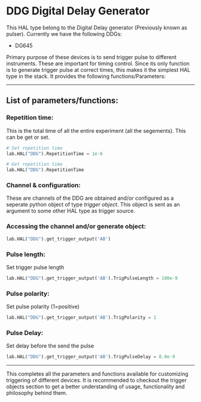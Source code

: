 # DDG Digital Delay Generator

This HAL type belong to the Digital Delay generator (Previously known as pulser). Currently we have the following DDGs:   

* DG645
   
Primary purpose of these devices is to send trigger pulse to different instruments. These are important for timing control. Since its only function is to generate trigger pulse at correct times, this makes it the simplest HAL type in the stack. It provides the following functions/Parameters:   

___

## List of parameters/functions:
   
### Repetition time:
This is the total time of all the entire experiment (all the segements). This can be get or set.
```python
# Set repetition time
lab.HAL("DDG").RepetitionTime = 1e-6

# Get repetition time
lab.HAL("DDG").RepetitionTime
```
   
### Channel & configuration:
These are channels of the DDG are obtained and/or configured as a seperate python object of type _trigger object_. This object is sent as an argument to some other HAL type as trigger source. 
   
### Accessing the channel and/or generate object:   
```python
lab.HAL("DDG").get_trigger_output('AB')
```
   
### Pulse length:   
Set trigger pulse length
```python
lab.HAL("DDG").get_trigger_output('AB').TrigPulseLength = 100e-9
```
   
### Pulse polarity:
Set pulse polarity (1=positive)
```python
lab.HAL("DDG").get_trigger_output('AB').TrigPolarity = 1
```
   
### Pulse Delay:
Set delay before the send the pulse
```python
lab.HAL("DDG").get_trigger_output('AB').TrigPulseDelay = 0.0e-9
```
   
___
   
This completes all the parameters and functions available for customizing triggering of different devices. It is recommended to checkout the trigger objects section to get a better understanding of usage, functionality and philosophy behind them.
